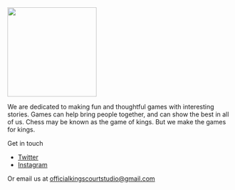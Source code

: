 <img src="https://user-images.githubusercontent.com/87600381/126062445-c2276787-572a-48b4-9ca8-94d147685ffd.png" width="200" height="200" align=center/>

We are dedicated to making fun and thoughtful games with interesting stories. Games can help bring people together, and can show the best in all of us. Chess may be known as the game of kings. But we make the games for kings.

Get in touch
* [Twitter](https://twitter.com/StudioCourt)
* [Instagram](https://www.instagram.com/kings_court_studio/)

Or email us at officialkingscourtstudio@gmail.com
